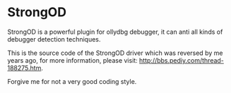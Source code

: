 # StrongOD

StrongOD is a powerful plugin for ollydbg debugger, it can anti all kinds of debugger detection techniques.

This is the source code of the StrongOD driver which was reversed by me years ago, for more information, please visit: http://bbs.pediy.com/thread-188275.htm.

Forgive me for not a very good coding style.
